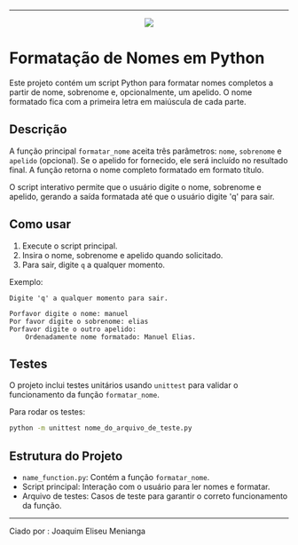 ***
<p align="center">
  <img loading="lazy" src="http://img.shields.io/static/v1?label=STATUS&message=EM%20DESENVOLVIMENTO&color=GREEN&style=for-the-badge"/>
</p>

# Formatação de Nomes em Python

Este projeto contém um script Python para formatar nomes completos a partir de nome, sobrenome e, opcionalmente, um apelido. O nome formatado fica com a primeira letra em maiúscula de cada parte.

## Descrição

A função principal `formatar_nome` aceita três parâmetros: `nome`, `sobrenome` e `apelido` (opcional). Se o apelido for fornecido, ele será incluído no resultado final. A função retorna o nome completo formatado em formato título.

O script interativo permite que o usuário digite o nome, sobrenome e apelido, gerando a saída formatada até que o usuário digite 'q' para sair.

## Como usar

1. Execute o script principal.
2. Insira o nome, sobrenome e apelido quando solicitado.
3. Para sair, digite `q` a qualquer momento.

Exemplo:
```
Digite 'q' a qualquer momento para sair.

Porfavor digite o nome: manuel
Por favor digite o sobrenome: elias
Porfavor digite o outro apelido: 
    Ordenadamente nome formatado: Manuel Elias.
```

## Testes

O projeto inclui testes unitários usando `unittest` para validar o funcionamento da função `formatar_nome`.

Para rodar os testes:
```bash
python -m unittest nome_do_arquivo_de_teste.py
```

## Estrutura do Projeto

- `name_function.py`: Contém a função `formatar_nome`.
- Script principal: Interação com o usuário para ler nomes e formatar.
- Arquivo de testes: Casos de teste para garantir o correto funcionamento da função.

***

Ciado por : Joaquim Eliseu Menianga
